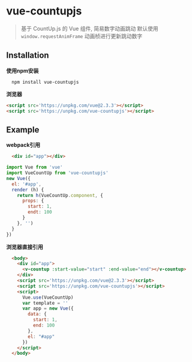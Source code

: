 # vue-countupjs
>  基于 CountUp.js 的 Vue 组件, 简易数字动画跳动
>  默认使用 `window.requestAnimFrame` 动画桢进行更新跳动数字


## Installation

**使用npm安装**

```
  npm install vue-countupjs
```

**浏览器**
```html
<script src='https://unpkg.com/vue@2.3.3'></script>
<script src='https://unpkg.com/vue-countupjs'></script>
```

## Example

**webpack引用**

```html
  <div id="app"></div>
```
```javascript
import Vue from 'vue'
import VueCountUp from 'vue-countupjs'
new Vue({
  el: '#app',
  render (h) {
    return h(VueCountUp.component, {
      props: {
        start: 1,
        endt: 100
      }
    }, '')
  }
})
```

**浏览器直接引用**
```html
  <body>
    <div id="app">
      <v-countup :start-value="start" :end-value="end"></v-countup>
    </div>
    <script src='https://unpkg.com/vue@2.3.3'></script>
    <script src='https://unpkg.com/vue-countupjs'></script>
    <script>
      Vue.use(VueCountUp)
      var template = ''
      var app = new Vue({
        data: {
          start: 1,
          end: 100
        },
        el: "#app"
      })
    </script>
  </body>
```
